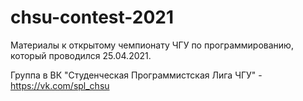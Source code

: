 # chsu-contest-2021
Материалы к открытому чемпионату ЧГУ по программированию, который проводился 25.04.2021.

Группа в ВК "Студенческая Программистская Лига ЧГУ" - https://vk.com/spl_chsu
